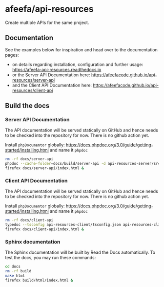 # afeefa/api-resources

Create multiple APIs for the same project.

## Documentation

See the examples below for inspiration and head over to the documentation pages:

* on details regarding installation, configuration and further usage: https://afeefa-api-resources.readthedocs.io
* or the Server API Documentation here: https://afeefacode.github.io/api-resources/server-api
* and the Client API Documentation here: https://afeefacode.github.io/api-resources/client-api

## Build the docs

### Server API Documentation

The API documentation will be served statically on GitHub and hence needs to be checked into the repository for now. There is no github action yet.

Install `phpDocumentor` globally: https://docs.phpdoc.org/3.0/guide/getting-started/installing.html and name it `phpdoc`

```bash
rm -rf docs/server-api
phpdoc --cache-folder=docs/build/server-api -d api-resources-server/src -t docs/server-api
firefox docs/server-api/index.html &
```

### Client API Documentation

The API documentation will be served statically on GitHub and hence needs to be checked into the repository for now. There is no github action yet.

Install `phpDocumentor` globally: https://docs.phpdoc.org/3.0/guide/getting-started/installing.html and name it `phpdoc`

```bash
rm -rf docs/client-api
typedoc --tsconfig api-resources-client/tsconfig.json api-resources-client/src --out docs/client-api
firefox docs/client-api/index.html &
```

### Sphinx documentation

The Sphinx documentation will be built by Read the Docs automatically. To test the docs, you may run these commands:

```bash
cd docs
rm -rf build
make html
firefox build/html/index.html &
```
